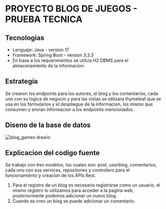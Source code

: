 # PROYECTO BLOG DE JUEGOS - PRUEBA TECNICA

## Tecnologias
- Lenguaje: Java - version 17
- Framework: Spring Boot - version 3.3.3
- En base a los requerimientos se utiliza H2 DBMS para el almacenamiento de la informacion.

## Estrategia
Se crearon los endpoints para los autores, el blog y los comentarios, cada uno con su logica de negocio y para las vistas se utilizara thymeleaf que se usa en los formularios y el despliegue de la informacion, los mismo que consumen y envian informacion a los endpoints mencionados.

## Diseno de la base de datos 
![blog_games drawio](https://github.com/user-attachments/assets/3fbc0660-c022-406b-80d9-e874c609b3fe)


## Explicacion del codigo fuente
Se trabajo con tres modelos, los cuales son: post, userblog, comentarios, cada uno con sus services, repositories y controllers para el funcionamiento y creacion de los APIs Rest.
1. Para el registro de un blog es necesario registrarse como un usuario, el mismo registro lo utilizamos para acceder a la pagina web, posteriormente podemos adicionar un nuevo blog.
2. Cuando se creo un blog se puede adicionar un comentario.


